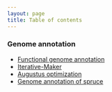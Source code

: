 ```yaml
---
layout: page
title: Table of contents
---
```


### Genome annotation

* [Functional genome annotation](https://kristinagagalova.github.io/MyBioinformaticsAdventure/Functional-annoatation)
* [Iterative-Maker](https://kristinagagalova.github.io/MyBioinformaticsAdventure/Iterative-Maker)
* [Augustus optimization](https://kristinagagalova.github.io/MyBioinformaticsAdventure/Augustus-optimization)
* [Genome annotation of spruce](https://kristinagagalova.github.io/MyBioinformaticsAdventure/Genome-Annotation-of-spruce)
